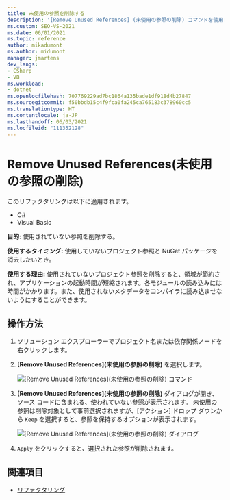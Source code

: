 ```yaml
---
title: 未使用の参照を削除する
description: '[Remove Unused References] (未使用の参照の削除) コマンドを使用し、使用していないプロジェクト参照と NuGet パッケージをクリーンアップする方法について説明します。'
ms.custom: SEO-VS-2021
ms.date: 06/01/2021
ms.topic: reference
author: mikadumont
ms.author: midumont
manager: jmartens
dev_langs:
- CSharp
- VB
ms.workload:
- dotnet
ms.openlocfilehash: 707769229ad7bc1864a135bade1df918d4b27847
ms.sourcegitcommit: f50bbdb15c4f9fca0fa245ca765183c378960cc5
ms.translationtype: HT
ms.contentlocale: ja-JP
ms.lasthandoff: 06/03/2021
ms.locfileid: "111352128"
---
```

# <a name="remove-unused-references"></a>Remove Unused References\(未使用の参照の削除\)

このリファクタリングは以下に適用されます。

- C#
- Visual Basic

**目的:** 使用されていない参照を削除する。

**使用するタイミング:** 使用していないプロジェクト参照と NuGet パッケージを消去したいとき。 

**使用する理由:** 使用されていないプロジェクト参照を削除すると、領域が節約され、アプリケーションの起動時間が短縮されます。各モジュールの読み込みには時間がかかります。また、使用されないメタデータをコンパイラに読み込ませないようにすることができます。

## <a name="how-to"></a>操作方法

1. ソリューション エクスプローラーでプロジェクト名または依存関係ノードを右クリックします。

2. **[Remove Unused References]\(未使用の参照の削除\)** を選択します。

    ![[Remove Unused References]\(未使用の参照の削除\) コマンド](media/remove-unused-references-command.png)

3. **[Remove Unused References]\(未使用の参照の削除\)** ダイアログが開き、ソース コードに含まれる、使われていない参照が表示されます。 未使用の参照は削除対象として事前選択されますが、[アクション] ドロップ ダウンから `Keep` を選択すると、参照を保持するオプションが表示されます。

    ![[Remove Unused References]\(未使用の参照の削除\) ダイアログ](media/remove-unused-references-dialog.png)

5. `Apply` をクリックすると、選択された参照が削除されます。 

## <a name="see-also"></a>関連項目

- [リファクタリング](../refactoring-in-visual-studio.md)